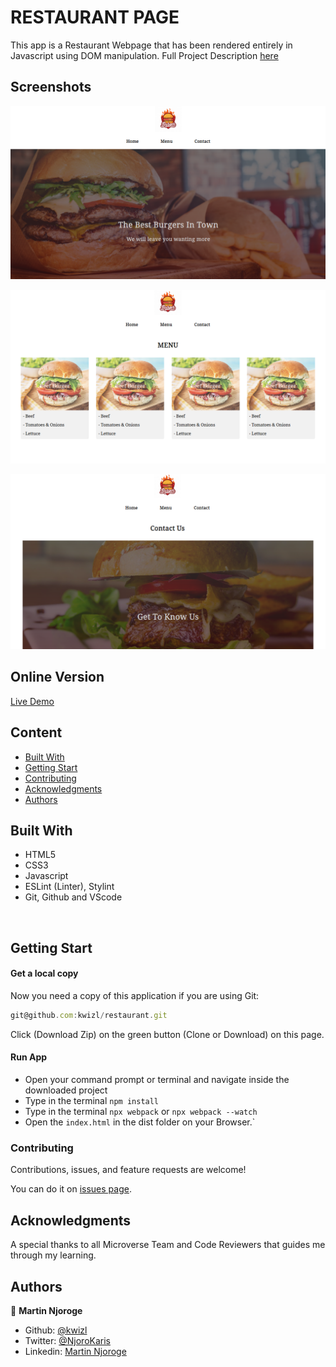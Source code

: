 # RESTAURANT PAGE

This app is a Restaurant Webpage that has been rendered entirely in Javascript using DOM manipulation. Full Project Description [here](https://www.theodinproject.com/courses/javascript/lessons/restaurant-page)

## Screenshots

![screenshot](./dist/img/screenshot1.png)

![screenshot](./dist/img/screenshot2.png)

![screenshot](./dist/img/screenshot3.png)

## Online Version
 [Live Demo ](https://kwizl.github.io/restaurant/)

## Content

* [Built With](#built-with)
* [Getting Start](#getting-start)
* [Contributing](#contributing)
* [Acknowledgments](#acknowledgments)
* [Authors](#authors)

## Built With

- HTML5
- CSS3
- Javascript
- ESLint (Linter), Stylint
- Git, Github and VScode
<br>

## Getting Start

#### Get a local copy
Now you need a copy of this application if you are using Git:
```js
git@github.com:kwizl/restaurant.git
```
Click (Download Zip) on the green button (Clone or Download) on this page.

#### Run App

- Open your command prompt or terminal and navigate inside the downloaded project
- Type in the terminal `npm install`
- Type in the terminal `npx webpack` or `npx webpack --watch`
- Open the `index.html` in the dist folder on your Browser.`


### Contributing

Contributions, issues, and feature requests are welcome!

You can do it on [issues page](issues/).

## Acknowledgments

A special thanks to all Microverse Team and Code Reviewers that guides me through my learning.

## Authors

👤 **Martin Njoroge**

- Github: [@kwizl](https://github.com/kwizl)
- Twitter: [@NjoroKaris](https://twitter.com/NjoroKaris)
- Linkedin: [Martin Njoroge](https://www.linkedin.com/in/martin-kariuki-njoroge/)
